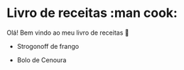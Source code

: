 

# Livro de receitas :man cook:

Olá! Bem vindo ao meu livro de receitas :wave:

 * Strogonoff de frango


 * Bolo de Cenoura
